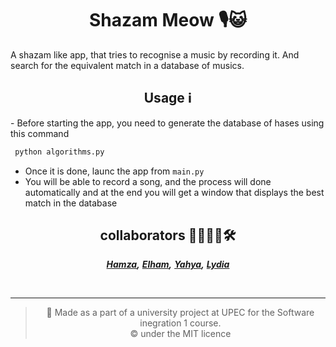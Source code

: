 <h1 align="center">Shazam Meow 🎙️😺</h1>
A shazam like app, that tries to recognise a music by recording it. And search for the equivalent match in a database of musics.


<h2 align="center"> Usage ℹ️</h2>
- Before starting the app, you need to generate the database of hases using this command  

``` cmd
 python algorithms.py
```


- Once it is done, launc the app from `main.py`
- You will be able to record a song, and the process will done automatically and at the end you will get a window that displays the best match in the database




<h2 align="center"> collaborators 👨👩👨👩🛠️</h2> 

<center>

***[Hamza](),*** ***[Elham](),***  ***[Yahya](),*** ***[Lydia]()***


<br>  

--- 
> :memo: Made as a part of a university project at UPEC for the Software inegration 1 course.   
> :copyright: under the MIT licence

</center>